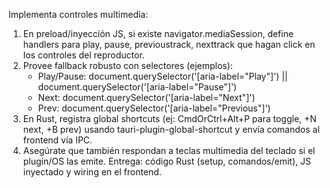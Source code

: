 Implementa controles multimedia:
1) En preload/inyección JS, si existe navigator.mediaSession, define handlers para play, pause, previoustrack, nexttrack que hagan click en los controles del reproductor.
2) Provee fallback robusto con selectores (ejemplos):
   - Play/Pause: document.querySelector('[aria-label="Play"]') || document.querySelector('[aria-label="Pause"]')
   - Next: document.querySelector('[aria-label="Next"]')
   - Prev: document.querySelector('[aria-label="Previous"]')
3) En Rust, registra global shortcuts (ej: CmdOrCtrl+Alt+P para toggle, +N next, +B prev) usando tauri-plugin-global-shortcut y envía comandos al frontend vía IPC.
4) Asegúrate que también respondan a teclas multimedia del teclado si el plugin/OS las emite.
Entrega: código Rust (setup, comandos/emit), JS inyectado y wiring en el frontend.